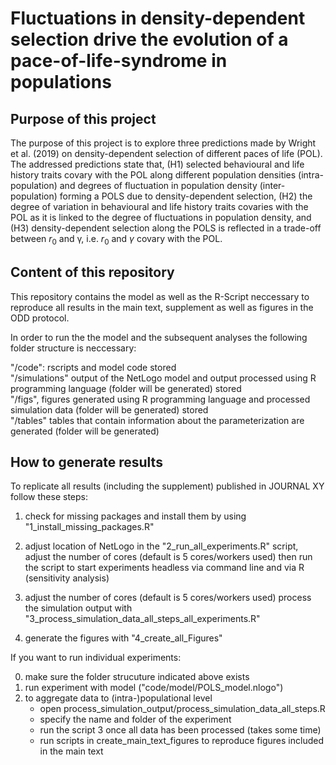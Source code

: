# Fluctuations in density-dependent selection drive the evolution of a pace-of-life-syndrome in populations

## Purpose of this project
The purpose of this project is to explore three predictions made by Wright et al. (2019) on density-dependent selection of different paces of life (POL). The addressed predictions state that, (H1) selected behavioural and life history traits covary with the POL along different population densities (intra-population) and degrees of fluctuation in population density (inter-population) forming a POLS due to density-dependent selection, (H2) the degree of variation in behavioural and life history traits covaries with the POL as it is linked to the degree of fluctuations in population density, and (H3) density-dependent selection along the POLS is reflected in a trade-off between $r_0$ and γ, i.e. $r_0$ and $γ$ covary with the POL.


## Content of this repository
This repository contains the model as well as the R-Script neccessary to reproduce all results in the main text, supplement as well as figures in the ODD protocol.

In order to run the the model and the subsequent analyses the following folder structure is neccessary:

"/code": rscripts and model code stored<br/>
"/simulations" output of the NetLogo model and output processed using R programming language (folder will be generated) stored<br/>
"/figs", figures generated using R programming language and processed simulation data (folder will be generated) stored<br/>
"/tables" tables that contain information about the parameterization are generated (folder will be generated) <br/>


## How to generate results
To replicate all results (including the supplement) published in JOURNAL XY follow these steps:

1. check for missing packages and install them by using "1_install_missing_packages.R"

2. adjust location of NetLogo in the "2_run_all_experiments.R" script, 
   adjust the number of cores (default is 5 cores/workers used)
   then run the script to start experiments headless via command line and via R (sensitivity analysis)

3. adjust the number of cores (default is 5 cores/workers used)
   process the simulation output with "3_process_simulation_data_all_steps_all_experiments.R"

4. generate the figures with "4_create_all_Figures"


If you want to run individual experiments:

0. make sure the folder strucuture indicated above exists
1. run experiment with model ("code/model/POLS_model.nlogo")
2. to aggregate data to (intra-)populational level 
      - open process_simulation_output/process_simulation_data_all_steps.R
      - specify the name and folder of the experiment
      - run the script
3  once all data has been processed (takes some time)
      - run scripts in create_main_text_figures to reproduce figures included in the main text
